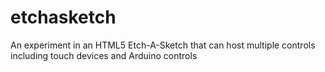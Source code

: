 etchasketch
===========

An experiment in an HTML5 Etch-A-Sketch that can host multiple controls including touch devices and Arduino controls
